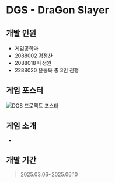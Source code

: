 # DGS - DraGon Slayer

## 개발 인원
- 게임공학과
- 2088002 경정찬
- 2088018 나정원
- 2288020 윤동욱 총 3인 진행
## 게임 포스터
![DGS 프로젝트 포스터](https://github.com/user-attachments/assets/9190f517-26cf-4ea8-9a64-02c371a24461)
## 게임 소개
- 
## 개발 기간
> 2025.03.06~2025.06.10
